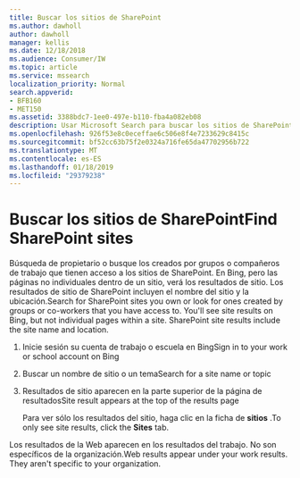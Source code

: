 ```yaml
---
title: Buscar los sitios de SharePoint
ms.author: dawholl
author: dawholl
manager: kellis
ms.date: 12/18/2018
ms.audience: Consumer/IW
ms.topic: article
ms.service: mssearch
localization_priority: Normal
search.appverid:
- BFB160
- MET150
ms.assetid: 3388bdc7-1ee0-497e-b110-fba4a082eb08
description: Usar Microsoft Search para buscar los sitios de SharePoint y los detalles que verá
ms.openlocfilehash: 926f53e8c0eceffae6c506e8f4e7233629c8415c
ms.sourcegitcommit: bf52cc63b75f2e0324a716fe65da47702956b722
ms.translationtype: MT
ms.contentlocale: es-ES
ms.lasthandoff: 01/18/2019
ms.locfileid: "29379238"
---
```

# <a name="find-sharepoint-sites"></a><span data-ttu-id="d2afd-103">Buscar los sitios de SharePoint</span><span class="sxs-lookup"><span data-stu-id="d2afd-103">Find SharePoint sites</span></span>

<span data-ttu-id="d2afd-p101">Búsqueda de propietario o busque los creados por grupos o compañeros de trabajo que tienen acceso a los sitios de SharePoint. En Bing, pero las páginas no individuales dentro de un sitio, verá los resultados de sitio. Los resultados de sitio de SharePoint incluyen el nombre del sitio y la ubicación.</span><span class="sxs-lookup"><span data-stu-id="d2afd-p101">Search for SharePoint sites you own or look for ones created by groups or co-workers that you have access to. You'll see site results on Bing, but not individual pages within a site. SharePoint site results include the site name and location.</span></span>
  
1. <span data-ttu-id="d2afd-107">Inicie sesión su cuenta de trabajo o escuela en Bing</span><span class="sxs-lookup"><span data-stu-id="d2afd-107">Sign in to your work or school account on Bing</span></span>
    
2. <span data-ttu-id="d2afd-108">Buscar un nombre de sitio o un tema</span><span class="sxs-lookup"><span data-stu-id="d2afd-108">Search for a site name or topic</span></span>
    
3. <span data-ttu-id="d2afd-109">Resultados de sitio aparecen en la parte superior de la página de resultados</span><span class="sxs-lookup"><span data-stu-id="d2afd-109">Site result appears at the top of the results page</span></span>
    
    <span data-ttu-id="d2afd-110">Para ver sólo los resultados del sitio, haga clic en la ficha de **sitios** .</span><span class="sxs-lookup"><span data-stu-id="d2afd-110">To only see site results, click the **Sites** tab.</span></span> 
    
<span data-ttu-id="d2afd-p102">Los resultados de la Web aparecen en los resultados del trabajo. No son específicos de la organización.</span><span class="sxs-lookup"><span data-stu-id="d2afd-p102">Web results appear under your work results. They aren't specific to your organization.</span></span>

  

